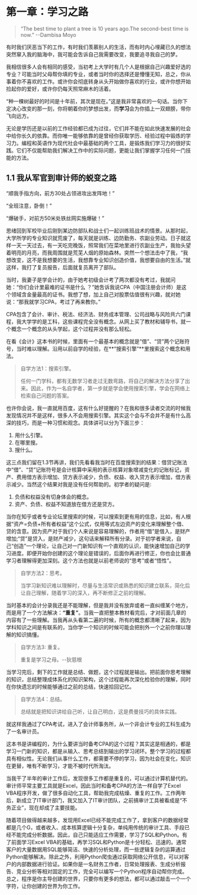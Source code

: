 # 第一章：学习之路
> “The best time to plant a tree is 10 years ago.The second-best time is now.” --Dambisa Moyo

有时我们厌恶当下的工作，有时我们羡慕别人的生活，而有时内心埋藏已久的想法突然窜入我的脑海中，我可能会吿诉自己我需要改变，我要追寻我自己的梦。

我相信很多人会有相同的感受，当初考上大学时有几个人是根据自己兴趣爱好选的专业？可能当时父母帮你填的专业，或者当时你的选择还是懵懂无知，总之，你从事着你不喜欢的工作。或许你会彻底转身从头开始做你喜欢的行业，或许你想开始捡起你的爱好，或许你仍每天照常麻木的活着。

“种一棵树最好的时间是十年前，其次是现在。”这是我非常喜欢的一句话。当你下定决心改变的那一刻，你将朝着你的梦想出发，而**学习**会为你插上一双翅膀，带你飞向远方。

无论是学历还是以前的工作经验都已成为过往，它们并不能在如此快速发展的社会中给你长久的依靠。而你唯一能够依靠的是曾经你获取学历、经验过程中锻炼的学习力。编程和英语作为现代社会中最基础的两个工具，是锻炼我们学习力的很好实践。它们不仅能帮助我们解决工作中的实际问题，更能让我们掌握学习任何一门技能的方法。

## 1.1 我从军官到审计师的蜕变之路

“顺我手指方向，前方30处占领进攻出发阵地！”

“全班注意，卧倒！”

“爆破手，对前方50米处铁丝网实施爆破！”

思绪回到军校毕业后刚到某边防部队和战士们一起训练班战术的情景。从那时起，大学所学的专业知识就荒废了，每天就是训练、边防勤务、农副业劳动。日子就这样一天一天过去，有一天吃完晚饭，照常我们在菜地里进行农副业生产，我抬头望着明亮的月亮，而我周围就是荒芜人烟的原始森林。突然一个想法击中了我，“我想改变，这不是我想要的生活，我想靠专业知识创造价值，我想要自由的生活。”就这样，我打了复员报告，后面就复员离开了部队。

当时，我妻子是学会计的，由于她考初级会计考了两次都没有考过，我就问她：“你们会计里最难的证书是什么 ？”她吿诉我说CPA（中国注册会计师）是这个领域含金量最高的证书。我想了想，加上自己对股票估值很有兴趣，就对她说：“那我就学习CPA，考过了再来教你。”

CPA包含了会计、审计、税法、经济法、财务成本管理、公司战略与风险共六门课程，我大学学的是工科，这些课程完全没有概念。从网上买了教材和辅导书，就一个概念一个概念的从头学起，这个过程并没有那么轻松。

在看《会计》这本书的时候，里面有一个最基本的概念就是“借”、“贷”两个记账符号，当时难以理解。沿用以前自学的经验，在**“搜索引擎”**里搜索这个概念和用法。

> 自学方法1：搜索引擎。
>
> 任何一门学科，都有无数学习者走过无数弯路，将自己的解决方法分享了出来。因此，作为一名自学者，第一步就是学会使用搜索引擎，学会在网络上检索自己问题的答案。

也许你会说，我一直就用百度，这有什么好提醒的？在我和很多读者交流的时候我发现情况并不是这样，很多人不会用搜索引擎。其实这个会与不会并不是有什么高深的技巧，而是一种习惯和观念。具体讲可以分为下面三步：

1. 用什么引擎。
2. 在哪里搜。
3. 搜什么。

这三点我们留在1.3节再讲，我们先看看我当时在百度搜索到的结果：借贷记账法中“借”、“贷”记账符号是会计核算中采用的表示核算对象增减变化的记账标记，资产、费用借方表示增加、贷方表示减少，负债、权益、收入贷方表示增加，借方表示减少。当然这个结果对我是没有任何帮助的。初学者的疑问是:
1. 负债和权益没有切身体会的概念。
2. 资产、负债、权益不知道放在借方还是贷方。

当你在知乎或者专业论坛里搜索的时候，可以搜索到更有用的信息，比如，有人根据“资产=负债+所有者权益”这个公式，仅用等式左边资产的变化来理解整个借、贷的含意。因为资产对于我们个人来说是容易理解的，作者用“借”是借入，是财产增加;“贷”是贷入，是财产减少，这句话来解释所有分录。对于初学者来说，自己“创造”一个理论，让自己对一门新知识有一个直观的认识，能快速增加自己的学习进度。即便开始你创建的这个理论是错误的，后面你再进行修正，你也会比普通学习者理解得更加深刻。这个方法也就是以前老师说的“思考”或者“悟性”。

> 自学方法2：思考。
>
> 当学习新知识难以理解时，尽量与生活常识或熟悉的知识建立联系，简化后让自己理解，随着学习的深入，再不断修正之前的理解。

当时基本的会计分录我还是不能理解，但是我并没有放弃或者一直纠缠某个地方，而是用了一个方法解决：**“重复”**。当我一直把整本教材看完后，才对前面几章的内容有了一些理解。当我再从头看第二遍的时候，所有的概念都清晰了起来，因为学科知识之间是有联系的，当你学一个知识的时候可能会把别外一个之前你理以理解的知识搞懂。

> 自学方法3: 重复。
>
> 重复是学习之母。--狄慈根

当学习完后，剩下的工作就是总结、做题，这个过程就是输出。把前面你思考理解的知识，总结整理成体系化的知识架构，这个过程能再次深化检验你的理解，同时在你快遗忘的时候能够通过之前的总结，快速拾回记忆。

> 自学方法4：总结。
>
> 总结就是把知识讲给自己听，让自己明白，这是费曼技巧的具体实践。

就这样我通过了CPA考试，进入了会计师事务所，从一个非会计专业的工科生成为了一名审计员。

这本书是讲编程的，为什么要讲当时备考CPA的这个过程？其实这是相通的，都是学习一门新的知识，都是从输入、思考总结到输出的学习闭环。整个学习的过程都具有相似性。无论我们从事什么工作，都需要不停的学习，因为社会在变化，知识在更替，唯有不断学习，才能不被时代所淘汰。

当我干了半年的审计工作后，发现很多工作都是重复的，可以通过计算机替代的。审计师平常主要工具就是Excel，因此当时和备考CPA的方法一样自学了Excel VBA程序开发，做了很多自动化工具，帮助我完成枯燥、重复的工作。工作两年后，新成立了IT审计部门，我又加入了IT审计团队，之前搞审计工具被看成是“不务正业”，现在却成了主要技能。

随着项目做得越来越多，发现用Excel已经不能完成工作了，拿到客户的数据经常都是几个G，或者收入、成本核算逻辑十分复杂，单纯用传统的审计工具、手段已经不能完成分析数据。因此，自己只能适应工作需要，学习了SQL和Python。有了前面学习Excel VBA的基础，再学习SQL和Python是十分轻松、迅速的。通常客户的大量数据用SQL能够简洁、快速的分析处理，而一些逻辑复杂的运算通过Python能够解决。除此之外，利用Python爬虫通过获取网络公开信息，可以对客户的内部数据进行验证。如果你是一名财务工作者，日常处理报表、生成分析报告、竞业分析等相对固定的工作，完全可以编写一个Python程序自动帮你完成。总之，程序是你主导创建的世界，只要你有更多的想法，都可以通过敲击一个一个字符，让你创建的世界为你工作。

